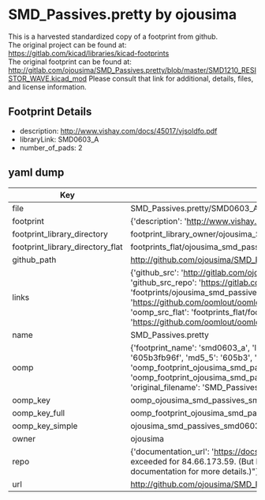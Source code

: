 # SMD_Passives.pretty by ojousima  
This is a harvested standardized copy of a footprint from github.  
The original project can be found at:  
https://gitlab.com/kicad/libraries/kicad-footprints  
The original footprint can be found at:
http://gitlab.com/ojousima/SMD_Passives.pretty/blob/master/SMD1210_RESISTOR_WAVE.kicad_mod
Please consult that link for additional, details, files, and license information.  
## Footprint Details
* description: http://www.vishay.com/docs/45017/vjsoldfo.pdf  
* libraryLink: SMD0603_A  
* number_of_pads: 2  
## yaml dump  
| Key | Value |  
| --- | --- |  
| file | SMD_Passives.pretty/SMD0603_A.kicad_mod |  
| footprint | {'description': 'http://www.vishay.com/docs/45017/vjsoldfo.pdf', 'libraryLink': 'SMD0603_A', 'number_of_pads': 2} |  
| footprint_library_directory | footprint_library_owner/ojousima_SMD_Passives.pretty |  
| footprint_library_directory_flat | footprints_flat/ojousima_smd_passives_smd0603_a/working |  
| github_path | http://github.com/ojousima/SMD_Passives.pretty/blob/master/SMD0603_A.kicad_mod |  
| links | {'github_src': 'http://gitlab.com/ojousima/SMD_Passives.pretty/blob/master/SMD1210_RESISTOR_WAVE.kicad_mod', 'github_src_repo': 'https://gitlab.com/kicad/libraries/kicad-footprints', 'oomp_bot': 'footprints/ojousima_smd_passives_smd0603_a/working', 'oomp_bot_github': 'https://github.com/oomlout/oomlout_oomp_footprint_bot/tree/main/footprints/ojousima_smd_passives_smd0603_a/working', 'oomp_src_flat': 'footprints_flat/footprints_flat/ojousima_smd_passives_smd0603_a/working', 'oomp_src_flat_github': 'https://github.com/oomlout/oomlout_oomp_footprint_src/tree/main/footprints_flat/ojousima_smd_passives_smd0603_a/working'} |  
| name | SMD_Passives.pretty |  
| oomp | {'footprint_name': 'smd0603_a', 'library_name': 'smd_passives', 'md5': '605b3fb96f6236ced185585506d26e0c', 'md5_10': '605b3fb96f', 'md5_5': '605b3', 'md5_6': '605b3f', 'oomp_key': 'oomp_ojousima_smd_passives_smd0603_a', 'oomp_key_extra': 'oomp_footprint_ojousima_smd_passives_smd0603_a', 'oomp_key_full': 'oomp_footprint_ojousima_smd_passives_smd0603_a_605b3f', 'oomp_key_simple': 'ojousima_smd_passives_smd0603_a', 'original_filename': 'SMD_Passives.pretty/SMD0603_A.kicad_mod', 'owner_name': 'ojousima'} |  
| oomp_key | oomp_ojousima_smd_passives_smd0603_a |  
| oomp_key_full | oomp_footprint_ojousima_smd_passives_smd0603_a |  
| oomp_key_simple | ojousima_smd_passives_smd0603_a |  
| owner | ojousima |  
| repo | {'documentation_url': 'https://docs.github.com/rest/overview/resources-in-the-rest-api#rate-limiting', 'message': "API rate limit exceeded for 84.66.173.59. (But here's the good news: Authenticated requests get a higher rate limit. Check out the documentation for more details.)"} |  
| url | http://github.com/ojousima/SMD_Passives.pretty |  

